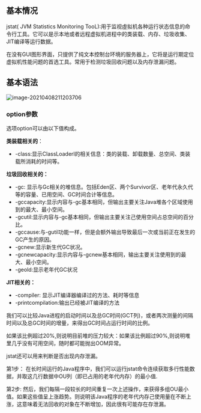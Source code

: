 ## 基本情况

jstat( JVM Statistics Monitoring TooL):用于监视虛拟机各种运行状态信息的命令行工具。它可以是示本地或者远程虚拟机进程中的类装载、内存、垃圾收集、JIT编译等运行数据。

在没有GUI图形界面，只提供了纯文本控制台环境的服务器上，它将是运行期定位虚拟机性能问题的首选工具。常用于检测垃圾回收问题以及内存泄漏问题。


## 基本语法

![image-20210408211203706](C:\Users\93138\AppData\Roaming\Typora\typora-user-images\image-20210408211203706.png)

### option参数

选项option可以由以下值构成。

**类装载相关的**：

- -class:显示ClassLoaderl的相关信息：类的装载、卸载数量、总空间、类装载所消耗的时间等。

**垃圾回收相关的：**

- -gc: 显示与Gc相关的堆信息。包括Eden区、两个Survivor区、老年代永久代等的容量、已用空间、GC时间合计等信息。
- -gccapacity:显示内容与-gc基本相同，但输出主要关注Java堆各个区域使用到的最大、最小空间。
- -gcutil:显示内容与-gc基本相同，但输出主要关注己使用空间占总空间的百分比。
- -gccause:与-gutil功能一样，但是会额外输出导致最后一次或当前正在发生的GC产生的原因。
- -gcnew:显示新生代GC状况。
- -gcnewcapacity:显示内容与-gcnew基本相同，输出主要关注使用到的最大、最小空间。
- -geold:显示老年代GC状况

**JIT相关的：**

- -compiler: 显示JIT编译器编译过的方法、耗时等信息
- -printcompilation:输出已经被JIT编译的方法

我们可以比较Java进程的启动时间以及总GC时间(GCT列)，或者两次测量的间隔时间以及总GC时间的增量，来得出GC时间占运行时间的比例。

如果该比例超过20%,则说明目前堆的压力较大：如果该比例超过90%,则说明堆里几乎没有可用空间，随时都可能抛出OOM异常。



jstat还可以用来判断是否出现内存泄漏。

第1步：
在长时间运行的Java程序中，我们可以运行jstat命令连续获取多行性能数据，并取这几行数据中OU列（即已占用的老年代内存）的最小值.

第2步:
然后，我们每隔一段较长的时间重复一次上述操作，来获得多组OU最小值。如果这些值呈上涨趋势。则说明该Java程序的老年代内存己使用量在不断上涨，这意味着无法回收的对象在不断增加，因此很有可能存在存泄漏。
